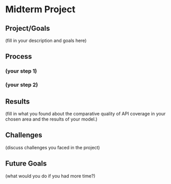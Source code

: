 # Midterm Project

## Project/Goals
(fill in your description and goals here)

## Process
### (your step 1)
### (your step 2)

## Results
(fill in what you found about the comparative quality of API coverage in your chosen area and the results of your model.)

## Challenges 
(discuss challenges you faced in the project)

## Future Goals
(what would you do if you had more time?)
